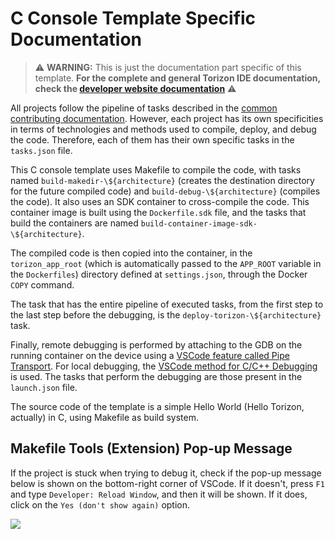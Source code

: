 # C Console Template Specific Documentation


> ⚠️ **WARNING:**  This is just the documentation part specific of this template. **For the complete and general Torizon IDE documentation, check the [developer website documentation](https://developer.toradex.com/torizon/application-development/ide-extension/)** ⚠️

All projects follow the pipeline of tasks described in the [common contributing documentation](https://github.com/toradex/vscode-torizon-templates/blob/bookworm/CONTRIBUTING.md#contributing-templates). However, each project has its own specificities in terms of technologies and methods used to compile, deploy, and debug the code. Therefore, each of them has their own specific tasks in the `tasks.json` file.

This C console template uses Makefile to compile the code, with tasks named `build-makedir-\${architecture}` (creates the destination directory for the future compiled code) and `build-debug-\${architecture}` (compiles the code). It also uses an SDK container to cross-compile the code. This container image is built using the `Dockerfile.sdk` file, and the tasks that build the containers are named `build-container-image-sdk-\${architecture}`.

The compiled code is then copied into the container, in the `torizon_app_root` (which is automatically passed to the `APP_ROOT` variable in the `Dockerfiles`) directory defined at `settings.json`, through the Docker `COPY` command.

The task that has the entire pipeline of executed tasks, from the first step to the last step before the debugging, is the `deploy-torizon-\${architecture}` task.

Finally, remote debugging is performed by attaching to the GDB on the running container on the device using a [VSCode feature called Pipe Transport](https://code.visualstudio.com/docs/cpp/pipe-transport). For local debugging, the [VSCode method for C/C++ Debugging](https://code.visualstudio.com/docs/cpp/launch-json-reference) is used. The tasks that perform the debugging are those present in the `launch.json` file.

The source code of the template is a simple Hello World (Hello Torizon, actually) in C, using Makefile as build system.

## Makefile Tools (Extension) Pop-up Message

If the project is stuck when trying to debug it, check if the pop-up message below is shown on the bottom-right corner of VSCode. If it doesn't, press `F1` and type `Developer: Reload Window`, and then it will be shown. If it does, click on the `Yes (don't show again)` option.

  ![](https://raw.githubusercontent.com/toradex/vscode-torizon-templates-documentation/bookworm/cppConsole/dryRunPopUp.png)


